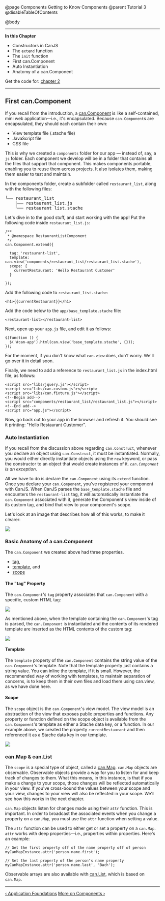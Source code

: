 @page Components Getting to Know Components
@parent Tutorial 3
@disableTableOfContents

@body

<div class="getting-started">

- - - -
**In this Chapter**
 - Constructors in CanJS
  - The `extend` function
  - The `init` function
 - First can.Component
  - Auto Instantiation
  - Anatomy of a can.Component

Get the code for: [chapter 2](https://github.com/bitovi/canjs/blob/guides-overhaul/guides/examples/PlaceMyOrder/ch-2_canjs-getting-started.zip?raw=true)

- - -


## First can.Component <a name="first-component"></a>
If you recall from the introduction, a [can.Component](../docs/can.Component.html) is like a self-contained,
mini web application—i.e., it's encapsulated. Because `can.Component`s are
encapsulated, they should each contain their own:

- View template file (.stache file)
- JavaScript file
- CSS file

This is why we created a `components` folder for our app — instead of, say, a
`js` folder. Each component we develop will be in a folder that contains all
the files that support that component. This makes components portable,
enabling you to reuse them across projects. It also isolates them, making
them easier to test and maintain.

In the components folder, create a subfolder called `restaurant_list`, along with the following files:

<pre>
└── restaurant_list
    ├── restaurant_list.js
    └── restaurant_list.stache
</pre>

Let's dive in to the good stuff, and start working with the app! Put the following code inside `restaurant_list.js`:

```
/**
 * @namespace RestaurantListComponent
 */
can.Component.extend({

  tag: 'restaurant-list',
  template: can.view('components/restaurant_list/restaurant_list.stache'),
  scope: {
    currentRestaurant: 'Hello Restaurant Customer'
  }

});
```

Add the following code to `restaurant_list.stache`:

```
<h1>{{currentRestaurant}}</h1>
```

Add the code below to the `app/base_template.stache` file:

```
<restaurant-list></restaurant-list>
```

Next, open up your `app.js` file, and edit it as follows:

```
$(function () {
  $('#can-app').html(can.view('base_template.stache', {}));
});
```

For the moment, if you don't know what `can.view` does, don't worry. We'll
go over it in detail soon.

Finally, we need to add a reference to `restaurant_list.js` in the
index.html file, as follows:

```
<script src="libs/jquery.js"></script>
<script src="libs/can.custom.js"></script>
<script src="libs/can.fixture.js"></script>
<!--Begin add-->
<script src="components/restaurant_list/restaurant_list.js"></script>
<!--End add-->
<script src="app.js"></script>
```

Now, go back out to your app in the browser and refresh it. You should
see it printing: "Hello Restaurant Customer".

### Auto Instantiation

If you recall from the discussion above regarding `can.Construct`, whenever you
declare an object using `can.Construct`, it must be instantiated. Normally, you
would either directly instantiate objects using the `new` keyword, or pass the
constructor to an object that would create instances of it. *`can.Component` is
an exception*.

All we have to do is declare the `can.Component` using its `extend` function.
Once you declare your `can.Component`, you've registered your component with CanJS.
When CanJS parses the `base_template.stache` file and encounters the
`restaurant-list` tag, it will automatically instantiate the `can.Component`
associated with it, generate the Component's view inside of its custom tag,
and bind that view to your component's scope.

Let's look at an image that describes how all of this works, to make it
clearer:

![](../can/guides/images/2_first_component/ComponentLoadCycle.png)

### Basic Anatomy of a can.Component
The `can.Component` we created above had three properties.

- [tag](#tag),
- [template](#template), and
- [scope](#scope)

<a name="tag"></a>
#### The "tag" Property 
The `can.Component`'s `tag` property associates that
`can.Component` with a specific, custom HTML tag:

![](../can/guides/images/2_first_component/ComponentTagLinkDiagram.png)

As mentioned above, when the template containing the `can.Component`'s tag is
parsed, the `can.Component` is instantiated and the contents of its rendered
template are inserted as the HTML contents of the custom tag:

![](../can/guides/images/2_first_component/ComponentTagRenderedHTML.png)

<a name="template"></a>
#### Template 
The `template` property of the `can.Component` contains the string
value of the `can.Component`'s template. Note that the template property just
contains a string value. You can inline the template, if it is small. However,
the recommended way of working with templates, to maintain separation of
concerns, is to keep them in their own files and load them using can.view, as
we have done here.

<a name="scope"></a>
#### Scope 
The `scope` object is the `can.Component`'s view model. The view
model is an abstraction of the view that exposes public properties and
functions. Any property or function defined on the scope object is available
from the `can.Component`'s template as either a Stache data key, or a function.
In our example above, we created the property `currentRestaurant` and then
referenced it as a Stache data key in our template.

![](../can/guides/images/2_first_component/ComponentScopeTemplateLink.png)

### can.Map &amp; can.List
The `scope` is a special type of object, called a
[can.Map](../docs/can.Map.html). `can.Map` objects are observable. Observable objects provide a way
for you to listen for and keep track of changes to them. What this means, in
this instance, is that if you make a change to your scope, those changes will
be reflected automatically in your view. If you've cross-bound the values
between your scope and your view, changes to your view will also be reflected
in your scope. We'll see how this works in the next chapter.

`can.Map` objects listen for changes made using their `attr` function. This is
important. In order to broadcast the associated events when you change a
property on a `can.Map`, you must use the `attr` function when setting a value.

The `attr` function can be used to either get or set a property on a `can.Map`.
`attr` works with deep properties&mdash;i.e., properties within properties. Here's
an example:

```
// Get the first property off of the name property off of person
myCanMapInstance.attr('person.name.first');

// Set the last property of the person's name property
myCanMapInstance.attr('person.name.last', 'Bach');
```

Observable arrays are also available with [can.List](can.List.html), which is based on `can.Map`.

- - -

<span class="pull-left">[&lsaquo; Application Foundations](ApplicationFoundations.html)</span>
<span class="pull-right">[More on Components &rsaquo;](MoreOnComponents.html)</span>

</div>